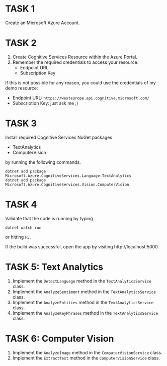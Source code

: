 # TASK 1

Create an Microsoft Azure Account.

# TASK 2

1. Create Cognitive Services Resource within the Azure Portal.
2. Remember the required credentials to access your resource.
    - Endpoint URL
    - Subscription Key

If this is not possible for any reason, you could use the credentials of my demo resource:
- Endpoint URL: `https://westeurope.api.cognitive.microsoft.com/`
- Subscription Key: just ask me ;)

# TASK 3

Install required Cognitive Services NuGet packages
    
- TextAnalytics
- ComputerVision
    
by running the following commands.

```
dotnet add package Microsoft.Azure.CognitiveServices.Language.TextAnalytics
dotnet add package Microsoft.Azure.CognitiveServices.Vision.ComputerVision
```

# TASK 4

Validate that the code is running by typing

```
dotnet watch run
```

or hitting `F5`.

If the build was successful, open the app by visiting http://localhost:5000.

# TASK 5: Text Analytics

1. Implement the `DetectLanguage` method in the `TextAnalyticsService` class.
2. Implement the `AnalyzeSentiment` method in the `TextAnalyticsService` class.
3. Implement the `AnalyzeEntities` method in the `TextAnalyticsService` class.
4. Implement the `AnalyzeKeyPhrases` method in the `TextAnalyticsService` class.

# TASK 6: Computer Vision

1. Implement the `AnalyzeImage` method in the `ComputerVisionService` class.
2. Implement the `ExtractText` method in the `ComputerVisionService` class.
